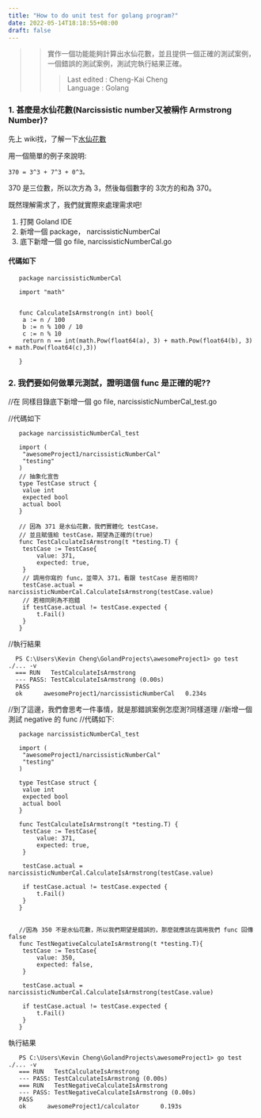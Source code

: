 ```yaml
---
title: "How to do unit test for golang program?"
date: 2022-05-14T18:18:55+08:00
draft: false
---
```



>> 實作一個功能能夠計算出水仙花數，並且提供一個正確的測試案例，一個錯誤的測試案例，測試完執行結果正確。   
>>> Last edited : Cheng-Kai Cheng  
>> Language : Golang


### 1. 甚麼是水仙花數(Narcissistic number又被稱作 Armstrong Number)?

先上 wiki找，了解一下[水仙花數](https://zh.wikipedia.org/zh-tw/%E6%B0%B4%E4%BB%99%E8%8A%B1%E6%95%B0)

用一個簡單的例子來說明:

`370 = 3^3 + 7^3 + 0^3。`

370 是三位數，所以次方為 3，然後每個數字的 3次方的和為 370。


既然理解需求了，我們就實際來處理需求吧!

1. 打開 Goland IDE
2. 新增一個 package， narcissisticNumberCal
3. 底下新增一個 go file, narcissisticNumberCal.go

#### 代碼如下

```golang
   package narcissisticNumberCal

   import "math"


   func CalculateIsArmstrong(n int) bool{
	a := n / 100
	b := n % 100 / 10
	c := n % 10
	return n == int(math.Pow(float64(a), 3) + math.Pow(float64(b), 3) + math.Pow(float64(c),3))

   }
```

### 2. 我們要如何做單元測試，證明這個 func 是正確的呢??

   //在 同樣目錄底下新增一個 go file, narcissisticNumberCal_test.go

   //代碼如下

```golang
   package narcissisticNumberCal_test

   import (
	"awesomeProject1/narcissisticNumberCal"
	"testing"
   )
   // 抽象化宣告
   type TestCase struct {
	value int
	expected bool
	actual bool
   }

   // 因為 371 是水仙花數，我們實體化 testCase，
   // 並且賦值給 testCase，期望為正確的(true)
   func TestCalculateIsArmstrong(t *testing.T) {
	testCase := TestCase{
		value: 371,
		expected: true,
	}
    // 調用你寫的 func，並帶入 371，看跟 testCase 是否相同?
	testCase.actual = narcissisticNumberCal.CalculateIsArmstrong(testCase.value)
    // 若相同則為不抱錯
	if testCase.actual != testCase.expected {
		t.Fail()
	}
   }
```
   //執行結果

```golang
  PS C:\Users\Kevin Cheng\GolandProjects\awesomeProject1> go test ./... -v
  === RUN   TestCalculateIsArmstrong
  --- PASS: TestCalculateIsArmstrong (0.00s)
  PASS
  ok      awesomeProject1/narcissisticNumberCal   0.234s
```



   //到了這邊，我們會思考一件事情，就是那錯誤案例怎麼測?同樣道理
   //新增一個測試 negative 的 func
   //代碼如下:

```golang
   package narcissisticNumberCal_test

   import (
	"awesomeProject1/narcissisticNumberCal"
	"testing"
   )

   type TestCase struct {
	value int
	expected bool
	actual bool
   }

   func TestCalculateIsArmstrong(t *testing.T) {
	testCase := TestCase{
		value: 371,
		expected: true,
	}

	testCase.actual = narcissisticNumberCal.CalculateIsArmstrong(testCase.value)

	if testCase.actual != testCase.expected {
		t.Fail()
	}
   }


   //因為 350 不是水仙花數，所以我們期望是錯誤的，那麼就應該在調用我們 func 回傳 false
   func TestNegativeCalculateIsArmstrong(t *testing.T){
	testCase := TestCase{
		value: 350,
		expected: false,
	}

	testCase.actual = narcissisticNumberCal.CalculateIsArmstrong(testCase.value)

	if testCase.actual != testCase.expected {
		t.Fail()
	}
   }
```

執行結果

```golang
   PS C:\Users\Kevin Cheng\GolandProjects\awesomeProject1> go test ./... -v
   === RUN   TestCalculateIsArmstrong
   --- PASS: TestCalculateIsArmstrong (0.00s)
   === RUN   TestNegativeCalculateIsArmstrong
   --- PASS: TestNegativeCalculateIsArmstrong (0.00s)
   PASS
   ok      awesomeProject1/calculator      0.193s
```

